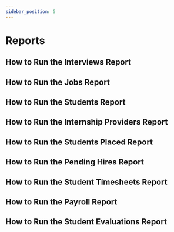 ```yaml
---
sidebar_position: 5
---
```


# Reports

## How to Run the Interviews Report
## How to Run the Jobs Report
## How to Run the Students Report
## How to Run the Internship Providers Report
## How to Run the Students Placed Report
## How to Run the Pending Hires Report
## How to Run the Student Timesheets Report
## How to Run the Payroll Report
## How to Run the Student Evaluations Report
